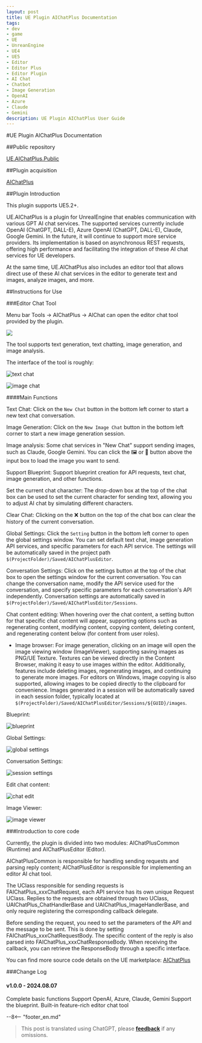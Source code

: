 ```yaml
---
layout: post
title: UE Plugin AIChatPlus Documentation
tags:
- dev
- game
- UE
- UnreanEngine
- UE4
- UE5
- Editor
- Editor Plus
- Editor Plugin
- AI Chat
- Chatbot
- Image Generation
- OpenAI
- Azure
- Claude
- Gemini
description: UE Plugin AIChatPlus User Guide
---
```


<meta property="og:title" content="UE 插件 AIChatPlus 说明文档" />

#UE Plugin AIChatPlus Documentation

##Public repository

[UE.AIChatPlus.Public](https://github.com/disenone/UE.AIChatPlus.Public)

##Plugin acquisition

[AIChatPlus](https://www.unrealengine.com/marketplace/zh-CN/product/aichatplus-ai-chat-integration-openai-azure-claude-gemini)

##Plugin Introduction

This plugin supports UE5.2+.

UE.AIChatPlus is a plugin for UnrealEngine that enables communication with various GPT AI chat services. The supported services currently include OpenAI (ChatGPT, DALL-E), Azure OpenAI (ChatGPT, DALL-E), Claude, Google Gemini. In the future, it will continue to support more service providers. Its implementation is based on asynchronous REST requests, offering high performance and facilitating the integration of these AI chat services for UE developers.

At the same time, UE.AIChatPlus also includes an editor tool that allows direct use of these AI chat services in the editor to generate text and images, analyze images, and more.

##Instructions for Use

###Editor Chat Tool

Menu bar Tools -> AIChatPlus -> AIChat can open the editor chat tool provided by the plugin.

![](assets/img/2024-ue-aichatplus/chat_tool3.png)


The tool supports text generation, text chatting, image generation, and image analysis.

The interface of the tool is roughly:

![text chat](assets/img/2024-ue-aichatplus/chat_tool2.png)

![image chat](assets/img/2024-ue-aichatplus/chat_tool.png)

####Main Functions

Text Chat: Click on the `New Chat` button in the bottom left corner to start a new text chat conversation. 

Image Generation: Click on the `New Image Chat` button in the bottom left corner to start a new image generation session.

Image analysis: Some chat services in "New Chat" support sending images, such as Claude, Google Gemini. You can click the 🖼️ or 🎨 button above the input box to load the image you want to send.

Support Blueprint: Support blueprint creation for API requests, text chat, image generation, and other functions.

Set the current chat character: The drop-down box at the top of the chat box can be used to set the current character for sending text, allowing you to adjust AI chat by simulating different characters.

Clear Chat: Clicking on the ❌ button on the top of the chat box can clear the history of the current conversation.

Global Settings: Click the `Setting` button in the bottom left corner to open the global settings window. You can set default text chat, image generation API services, and specific parameters for each API service. The settings will be automatically saved in the project path `$(ProjectFolder)/Saved/AIChatPlusEditor`.

Conversation Settings: Click on the settings button at the top of the chat box to open the settings window for the current conversation. You can change the conversation name, modify the API service used for the conversation, and specify specific parameters for each conversation's API independently. Conversation settings are automatically saved in `$(ProjectFolder)/Saved/AIChatPlusEditor/Sessions`.

Chat content editing: When hovering over the chat content, a setting button for that specific chat content will appear, supporting options such as regenerating content, modifying content, copying content, deleting content, and regenerating content below (for content from user roles).

* Image browser: For image generation, clicking on an image will open the image viewing window (ImageViewer), supporting saving images as PNG/UE Texture. Textures can be viewed directly in the Content Browser, making it easy to use images within the editor. Additionally, features include deleting images, regenerating images, and continuing to generate more images. For editors on Windows, image copying is also supported, allowing images to be copied directly to the clipboard for convenience. Images generated in a session will be automatically saved in each session folder, typically located at `$(ProjectFolder)/Saved/AIChatPlusEditor/Sessions/${GUID}/images`.

Blueprint:

![blueprint](assets/img/2024-ue-aichatplus/blueprint.png)

Global Settings:

![global settings](assets/img/2024-ue-aichatplus/global_setting.png)

Conversation Settings:

![session settings](assets/img/2024-ue-aichatplus/session_setting.png)

Edit chat content:

![chat edit](assets/img/2024-ue-aichatplus/chat_edit.png)

Image Viewer:

![image viewer](assets/img/2024-ue-aichatplus/image_viewer.png)

###Introduction to core code

Currently, the plugin is divided into two modules: AIChatPlusCommon (Runtime) and AIChatPlusEditor (Editor).

AIChatPlusCommon is responsible for handling sending requests and parsing reply content; AIChatPlusEditor is responsible for implementing an editor AI chat tool.

The UClass responsible for sending requests is FAIChatPlus_xxxChatRequest, each API service has its own unique Request UClass. Replies to the requests are obtained through two UClass, UAIChatPlus_ChatHandlerBase and UAIChatPlus_ImageHandlerBase, and only require registering the corresponding callback delegate.

Before sending the request, you need to set the parameters of the API and the message to be sent. This is done by setting FAIChatPlus_xxxChatRequestBody. The specific content of the reply is also parsed into FAIChatPlus_xxxChatResponseBody. When receiving the callback, you can retrieve the ResponseBody through a specific interface.

You can find more source code details on the UE marketplace: [AIChatPlus](https://www.unrealengine.com/marketplace/zh-CN/product/aichatplus-ai-chat-integration-openai-azure-claude-gemini)


###Change Log

#### v1.0.0 - 2024.08.07

Complete basic functions
Support OpenAI, Azure, Claude, Gemini
Support the blueprint.
Built-in feature-rich editor chat tool

--8<-- "footer_en.md"


> This post is translated using ChatGPT, please [**feedback**](https://github.com/disenone/wiki_blog/issues/new) if any omissions.
